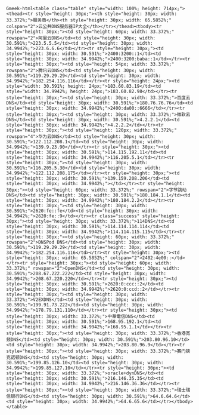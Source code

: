 `Gmeek-html<table class="table" style="width: 100%; height: 714px;"><thead><tr style="height: 30px;"><th style="height: 30px; width: 33.372%;">服务商</th><th style="height: 30px; width: 65.5852%;" colspan="2">云公共DNS服务器IP大全</th></tr></thead><tbody><tr style="height: 30px;"><td style="height: 60px; width: 33.372%;" rowspan="2">阿里云DNS</td><td style="height: 30px; width: 30.591%;">223.5.5.5</td><td style="height: 30px; width: 34.9942%;">223.6.6.6</td></tr><tr style="height: 30px;"><td style="height: 30px; width: 30.591%;">2400:3200::1</td><td style="height: 30px; width: 34.9942%;">2400:3200:baba::1</td></tr><tr style="height: 30px;"><td style="height: 54px; width: 33.372%;" rowspan="2">腾讯云DNS</td><td style="height: 30px; width: 30.591%;">119.29.29.29</td><td style="height: 30px; width: 34.9942%;">182.254.116.116</td></tr><tr style="height: 24px;"><td style="width: 30.591%; height: 24px;">183.60.83.19</td><td style="width: 34.9942%; height: 24px;">183.60.82.98</td></tr><tr style="height: 30px;"><td style="height: 30px; width: 33.372%;">百度云DNS</td><td style="height: 30px; width: 30.591%;">180.76.76.76</td><td style="height: 30px; width: 34.9942%;">2400:da00::6666</td></tr><tr style="height: 30px;"><td style="height: 30px; width: 33.372%;">微软云DNS</td><td style="height: 30px; width: 30.591%;">4.2.2.1</td><td style="height: 30px; width: 34.9942%;">4.2.2.2</td></tr><tr style="height: 30px;"><td style="height: 120px; width: 33.372%;" rowspan="4">华为云DNS</td><td style="height: 30px; width: 30.591%;">122.112.208.1</td><td style="height: 30px; width: 34.9942%;">139.9.23.90</td></tr><tr style="height: 30px;"><td style="height: 30px; width: 30.591%;">114.115.192.11</td><td style="height: 30px; width: 34.9942%;">116.205.5.1</td></tr><tr style="height: 30px;"><td style="height: 30px; width: 30.591%;">116.205.5.30</td><td style="height: 30px; width: 34.9942%;">122.112.208.175</td></tr><tr style="height: 30px;"><td style="height: 30px; width: 30.591%;">139.159.208.206</td><td style="height: 30px; width: 34.9942%;"></td></tr><tr style="height: 30px;"><td style="height: 60px; width: 33.372%;" rowspan="2">字节跳动 DNS</td><td style="height: 30px; width: 30.591%;">180.184.1.1</td><td style="height: 30px; width: 34.9942%;">180.184.2.2</td></tr><tr style="height: 30px;"><td style="height: 30px; width: 30.591%;">2620:fe::fe</td><td style="height: 30px; width: 34.9942%;">2620:fe::9</td></tr><tr class="success" style="height: 30px;"><td style="height: 30px; width: 33.372%;">114DNS</td><td style="height: 30px; width: 30.591%;">114.114.114.114</td><td style="height: 30px; width: 34.9942%;">114.114.115.115</td></tr><tr style="height: 30px;"><td style="height: 60px; width: 33.372%;" rowspan="2">DNSPod DNS</td><td style="height: 30px; width: 30.591%;">119.29.29.29</td><td style="height: 30px; width: 34.9942%;">182.254.116.116</td></tr><tr style="height: 30px;"><td style="height: 30px; width: 65.5852%;" colspan="2">2402:4e00::</td></tr><tr style="height: 30px;"><td style="height: 60px; width: 33.372%;" rowspan="2">OpenDNS</td><td style="height: 30px; width: 30.591%;">208.67.222.222</td><td style="height: 30px; width: 34.9942%;">208.67.220.220</td></tr><tr style="height: 30px;"><td style="height: 30px; width: 30.591%;">2620:0:ccc::2</td><td style="height: 30px; width: 34.9942%;">2620:0:ccd::2</td></tr><tr style="height: 30px;"><td style="height: 30px; width: 33.372%;">V2EXDNS</td><td style="height: 30px; width: 30.591%;">199.91.73.222</td><td style="height: 30px; width: 34.9942%;">178.79.131.110</td></tr><tr style="height: 30px;"><td style="height: 30px; width: 33.372%;">中華電信DNS</td><td style="height: 30px; width: 30.591%;">168.95.192.1</td><td style="height: 30px; width: 34.9942%;">168.95.1.1</td></tr><tr style="height: 30px;"><td style="height: 30px; width: 33.372%;">香港宽频DNS</td><td style="height: 30px; width: 30.591%;">203.80.96.10</td><td style="height: 30px; width: 34.9942%;">203.80.96.9</td></tr><tr style="height: 30px;"><td style="height: 30px; width: 33.372%;">赛门铁克诺顿DNS</td><td style="height: 30px; width: 30.591%;">199.85.126.10</td><td style="height: 30px; width: 34.9942%;">199.85.127.10</td></tr><tr style="height: 30px;"><td style="height: 30px; width: 33.372%;">oracle+dynDNS</td><td style="height: 30px; width: 30.591%;">216.146.35.35</td><td style="height: 30px; width: 34.9942%;">216.146.36.36</td></tr><tr style="height: 30px;"><td style="height: 30px; width: 33.372%;">瑞士瑞信银行DNS</td><td style="height: 30px; width: 30.591%;">64.6.64.6</td><td style="height: 30px; width: 34.9942%;">64.6.65.6</td></tr></tbody></table>`
